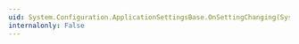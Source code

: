 ```yaml
---
uid: System.Configuration.ApplicationSettingsBase.OnSettingChanging(System.Object,System.Configuration.SettingChangingEventArgs)
internalonly: False
---
```

